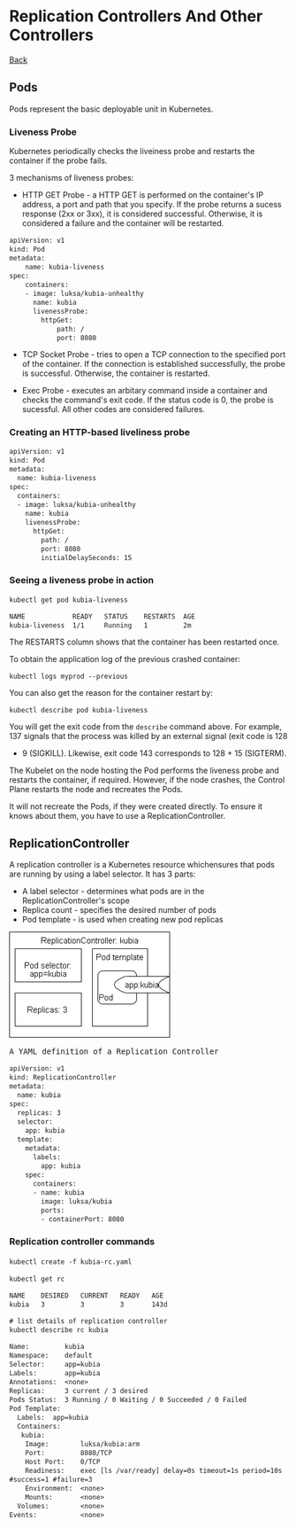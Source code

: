 # Replication Controllers And Other Controllers
[Back](./ReadMe.md)

## Pods
Pods represent the  basic deployable unit in Kubernetes.

### Liveness Probe
Kubernetes periodically checks the liveiness probe and restarts the container if the probe fails.

3 mechanisms of liveness probes:
* HTTP GET Probe - a HTTP GET is performed on the container's IP address, a port and path that you specify.
If the probe returns a sucess response (2xx or 3xx), it is considered successful.
Otherwise, it is considered a failure and the container will be restarted.

```
apiVersion: v1
kind: Pod
metadata:
    name: kubia-liveness
spec:
    containers:
    - image: luksa/kubia-unhealthy
      name: kubia
      livenessProbe:
        httpGet:
            path: /
            port: 8080
```

* TCP Socket Probe - tries to open a TCP connection to the specified port of the container. If the connection is established successfully, the probe is successful. Otherwise, the container is restarted.

* Exec Probe - executes an arbitary command inside a container and checks the command's exit code. If the status code is 0, the probe is sucessful. All other codes are considered failures.

### Creating an HTTP-based liveliness probe

```
apiVersion: v1
kind: Pod
metadata: 
  name: kubia-liveness
spec:
  containers:
  - image: luksa/kubia-unhealthy
    name: kubia
    livenessProbe:
      httpGet:
        path: /
        port: 8080
        initialDelaySeconds: 15
```

### Seeing a liveness probe in action
```
kubectl get pod kubia-liveness
```

```
NAME            READY   STATUS    RESTARTS  AGE
kubia-liveness  1/1     Running   1         2m
```

The RESTARTS column shows that the container has been restarted once.

To obtain the application log of the previous crashed container:

```
kubectl logs myprod --previous
```

You can also get the reason for the container restart by:

```
kubectl describe pod kubia-liveness
```

You will get the exit code from the `describe` command above. For example, 137 signals that the process was killed by an external signal (exit code is 128 
+ 9 (SIGKILL). Likewise, exit code 143 corresponds to 128 + 15 (SIGTERM).

The Kubelet on the node hosting the Pod performs the liveness probe and restarts the container, if required. However, if the node crashes, the Control Plane restarts the node and recreates the Pods. 

It will not recreate the Pods, if they were created directly. To ensure it knows about them, you have to use a ReplicationController.

## ReplicationController
A replication controller is a Kubernetes resource whichensures that pods are running by using a label selector.
It has 3 parts:
* A label selector - determines what pods are in the ReplicationController's scope
* Replica count - specifies the desired number of pods
* Pod template - is used when creating new pod replicas

![Replication Controller](/images/Services-ReplicationController.jpg)


<pre>A YAML definition of a Replication Controller</pre>
```
apiVersion: v1
kind: ReplicationController
metadata:
  name: kubia
spec:
  replicas: 3
  selector: 
    app: kubia
  template:
    metadata:
      labels:
        app: kubia
    spec:
      containers:
      - name: kubia
        image: luksa/kubia
        ports:
        - containerPort: 8080 

```

### Replication controller commands

`kubectl create -f kubia-rc.yaml`

`kubectl get rc`

```
NAME    DESIRED   CURRENT   READY   AGE
kubia   3         3         3       143d
```

```
# list details of replication controller
kubectl describe rc kubia
```

```
Name:         kubia
Namespace:    default
Selector:     app=kubia
Labels:       app=kubia
Annotations:  <none>
Replicas:     3 current / 3 desired
Pods Status:  3 Running / 0 Waiting / 0 Succeeded / 0 Failed
Pod Template:
  Labels:  app=kubia
  Containers:
   kubia:
    Image:        luksa/kubia:arm
    Port:         8080/TCP
    Host Port:    0/TCP
    Readiness:    exec [ls /var/ready] delay=0s timeout=1s period=10s #success=1 #failure=3
    Environment:  <none>
    Mounts:       <none>
  Volumes:        <none>
Events:           <none>
```


